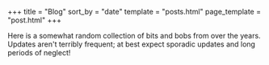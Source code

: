 +++
title = "Blog"
sort_by = "date"
template = "posts.html"
page_template = "post.html"
+++

Here is a somewhat random collection of bits and bobs from over the years. Updates aren't terribly frequent; at best expect sporadic updates and long periods of neglect!

